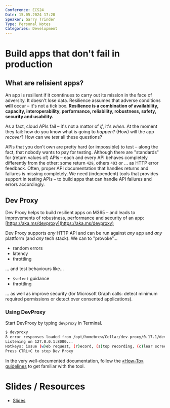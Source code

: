 ```yaml
---
Conference: ECS24
Date: 15.05.2024 17:20
Speaker: Garry Trinder
Type: Personal Notes
Categories: Development
---
```


# Build apps that don't fail in production

## What are relisient apps?

An app is resilient if it conntinues to carry out its mission in the face of adversity. It doesn't lose data.
Resilience assumes that adverse conditions **will** occur – it's not a tick box.
**Resilience is a combination of availability, capacity, interoperability, performance, reliability, robustness, safety, security and usability.**

As a fact, cloud APIs fail – it's not a mattor of _if_, it's _when_. At the moment they fail: how do you know what is going to _happen_? (How) will the app _recover_? How can we _test_ all these questions?

APIs that you don't own are pretty hard (or impossible) to test – along the fact, that nobody wants to pay for testing. 
Although there are "standards" for (return values of) APIs – each and every API behaves completely differently from the other: some return `429`, others `403` or ... as HTTP error feedback.
Often, proper API documentation that handles returns and failures is missing completely. We need (independent) tools that provides support in testing APIs – to build apps that can handle API failures and errors accordingly.

## Dev Proxy
Dev Proxy helps to build resilient apps on M365 – and leads to improvements of robustness, performance and security of an app:
[https://aka.ms/devproxy](https://aka.ms/devproxy)

Dev Proxy supports _any_ HTTP API and can be run against _any_ app and _any_ plattform (and _any_ tech stack).
We can to "provoke"...
- random errors
- latency
- throttling

... and test behaviours like...
- `$select` guidance 
- throttling

... as well as improve security (for Microsoft Graph calls: detect minimum required permissions or detect over consented applications).

### Using DevProxy

Start DevProxy by typing `devproxy` in Terminal.

```bash
$ devproxy
8 error responses loaded from /opt/homebrew/Cellar/dev-proxy/0.17.1/devproxy-errors.json
Listening on 127.0.0.1:8000...
Hotkeys: issue (w)eb request, (r)ecord, (s)top recording, (c)lear screen
Press CTRL+C to stop Dev Proxy
```

In the very well-documented documentation, follow the [«How-To» guidelines](https://learn.microsoft.com/en-us/microsoft-cloud/dev/dev-proxy/how-to/overview) to get familiar with the tool.

# Slides / Resources
- [Slides](./assets/Tue-8%20ECS-DevProxy.pptx)